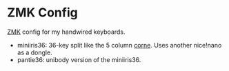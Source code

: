 # ZMK Config

[ZMK](https://zmk.dev/) config for my handwired keyboards.

- miniiris36: 36-key split like the 5 column [corne](https://github.com/foostan/crkbd). Uses another nice!nano as a dongle.
- pantie36: unibody version of the miniiris36.
